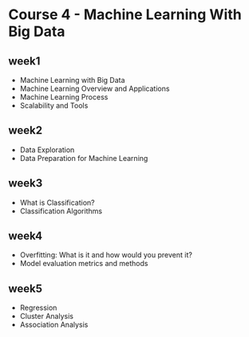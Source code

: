 # Course 4 - Machine Learning With Big Data

## week1
* Machine Learning with Big Data
* Machine Learning Overview and Applications
* Machine Learning Process
* Scalability and Tools

## week2
* Data Exploration
* Data Preparation for Machine Learning

## week3
* What is Classification?
* Classification Algorithms

## week4
* Overfitting: What is it and how would you prevent it?
* Model evaluation metrics and methods

## week5
* Regression
* Cluster Analysis
* Association Analysis
